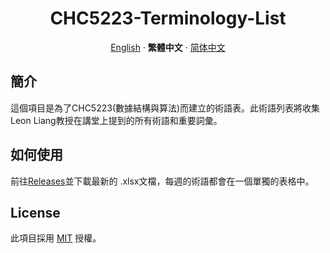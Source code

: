 <div align="center"><a name="readme-top"></a>

# CHC5223-Terminology-List

[English](./README.md) · **繁體中文** · [简体中文](./README.zh-CN.md)</div>

## 簡介
這個項目是為了CHC5223(數據結構與算法)而建立的術語表。此術語列表將收集Leon Liang教授在講堂上提到的所有術語和重要詞彙。

## 如何使用
前往[Releases](https://github.com/BullshiArtist/CHC5223-Terminology-List/releases)並下載最新的 .xlsx文檔，每週的術語都會在一個單獨的表格中。

## License
此項目採用 [MIT](./LICENSE) 授權。
